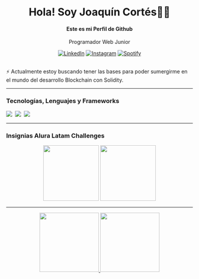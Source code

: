 <h1 align='center'> Hola! Soy Joaquín Cortés👨‍💻 </h1>
<div align="center"><h4>Este es mi Perfil de Github</h4>

<p align='center'>
  Programador Web Junior</b> 
</p></div>

<div align="center">

<a href="https://www.linkedin.com/in/joaquin-cortes96" target="_blank"><img src="https://img.shields.io/badge/LinkedIn-%230077B5.svg?&style=flat-square&logo=linkedin&logoColor=white" alt="LinkedIn"></a>
<a href="https://www.instagram.com/cortesjoaco1" target="_blank"><img src="https://img.shields.io/badge/Instagram-%23E4405F.svg?&style=flat-square&logo=instagram&logoColor=white" alt="Instagram"></a>
<a href="https://open.spotify.com/user/joaco-cortes96?si=11648968786741f3" target="_blank"><img src="https://img.shields.io/badge/Spotify-%231ED760.svg?&style=flat-square&logo=spotify&logoColor=white" alt="Spotify"></a>
</div>
<br>
⚡ Actualmente estoy buscando tener las bases para poder sumergirme en el mundo del desarrollo Blockchain con Solidity.

---
###  Tecnologías, Lenguajes y Frameworks

<p >
  <img src="https://img.shields.io/badge/html5%20-%23e34f26.svg?&style=for-the-badge&logo=html5&logoColor=white" />&nbsp;&nbsp;<img src="https://img.shields.io/badge/CSS3-1572B6?&style=for-the-badge&logo=css3&logoColor=white" />&nbsp;&nbsp;<img src="https://img.shields.io/badge/JavaScript-F7DF1E?style=for-the-badge&logo=javascript&logoColor=black" />&nbsp;&nbsp;
</p>

---

###  Insignias Alura Latam Challenges

<p align="center"><img  width="150"  src="https://user-images.githubusercontent.com/89808639/172972842-0bf8d44c-eb7c-47c6-81e8-9d5460d57d1a.png">
<img  width="150" src="https://user-images.githubusercontent.com/89808639/172972855-67c89cc5-4c62-4187-a838-78a33c676208.png"></p>

---

<p align="center">
<a href="https://github.com/D4vc-198">
  <img height="160em" src="https://github-readme-stats.vercel.app/api?username=Joaco96&show_icons=true&theme=react&" />
  <img height="160em" src="https://github-readme-stats-eight-theta.vercel.app/api/top-langs/?username=Joaco96&theme=react&layout=compact&exclude_lang=java+r" />
</a>
</p>

